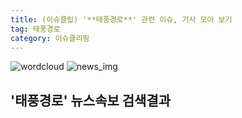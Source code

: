 ```yaml
---
title: (이슈클립) '**태풍경로**' 관련 이슈, 기사 모아 보기
tag: 태풍경로
category: 이슈클리핑
---
```

![wordcloud](https://s3.ap-northeast-2.amazonaws.com/lyrics101-wordcloud/2018-10-04-1538655627.png)
![news_img](https://user-images.githubusercontent.com/42597476/44507050-1206f400-a6e4-11e8-8d98-7ffbfebb353f.png)
## **'**태풍경로**'** 뉴스속보 검색결과

